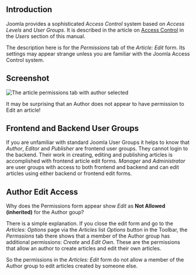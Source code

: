 <!-- Filename:  J6.x:Access_Control / Display title: Article: Edit - Permissions -->

## Introduction

Joomla provides a sophisticated *Access Control* system based on 
*Access Levels* and *User Groups*. It is described in the article on
[Access Control](jdocmanal?article=user/users/access-control) in the *Users*
section of this manual. 

The description here is for the *Permissions* tab of the *Article: Edit* form.
Its settings may appear strange unless you are familiar with the Joomla
Access Control system.

## Screenshot

![The article permissions tab with author selected](../../../en/images/articles/articles-edit-permissions-tab.png)

It may be surprising that an Author does not appear to have permission to Edit
an article!

## Frontend and Backend User Groups

If you are unfamiliar with standard Joomla User Groups it helps to know that
*Author*, *Editor* and *Publisher* are frontend user groups. They cannot login
to the backend. Their work in creating, editing and publishing articles is
accomplished with frontend article edit forms. *Manager* and *Administrator*
are user groups with access to both frontend and backend and can edit articles 
using either backend or frontend edit forms.

## Author Edit Access

Why does the Permissions form appear show *Edit* as **Not Allowed (inherited)**
for the Author goup?

There is a simple explanation. If you close the edit form and go to the
*Articles: Options* page via the *Articles* list *Options* button in the Toolbar, 
the *Permssions* tab there shows that a member of the Author group has 
additional permissions: *Create* and *Edit Own*. These are the permissions that 
allow an author to create articles and edit their own articles.

So the permissions in the *Articles: Edit* form do not allow a member of the
Author group to edit articles created by someone else. 